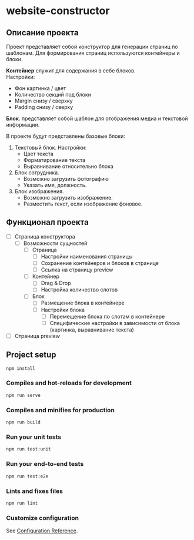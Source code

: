 # website-constructor

## Описание проекта
Проект представляет собой конструктор для генерации страниц по шаблонам. Для формирования страниц используются контейнеры и блоки.  

**Контейнер** служит для содержания в себе блоков.  
Настройки:
* Фон картинка / цвет
* Количество секций под блоки
* Margin снизу / сверхку
* Padding снизу / сверху

**Блок**. представляет собой шаблон для отображения медиа и текстовой информации.

В проекте будут представлены базовые блоки:  
1. Текстовый блок. Настройки: 
   * Цвет текста
   * Форматирование текста
   * Выравнивание относительно блока
2. Блок сотрудника. 
   * Возможно загрузить фотографию
   * Указать имя, должность. 
3. Блок изображения. 
   * Возможно загрузить изображение. 
   * Разместить текст, если изображение фоновое.

## Функционал проекта
- [ ] Страница конструктора
  - [ ] Возможности сущностей
    - [ ] Страница
      - [ ] Настройки наименования страницы
      - [ ] Сохранение контейнеров и блоков в странице
      - [ ] Ссылка на страницу preview
    - [ ] Контейнер
      - [ ] Drag & Drop
      - [ ] Настройка количество слотов
    - [ ] Блок
      - [ ] Размещение блока в контейнере
      - [ ] Настройки блока
        - [ ] Перемещение блока по слотам в контейнере
        - [ ] Специфические настройки в зависимости от блока (картинка, выравнивание текста)
- [ ] Страница preview

## Project setup
```
npm install
```

### Compiles and hot-reloads for development
```
npm run serve
```

### Compiles and minifies for production
```
npm run build
```

### Run your unit tests
```
npm run test:unit
```

### Run your end-to-end tests
```
npm run test:e2e
```

### Lints and fixes files
```
npm run lint
```

### Customize configuration
See [Configuration Reference](https://cli.vuejs.org/config/).
